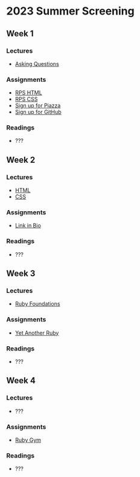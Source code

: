 # 2023 Summer Screening

## Week 1

### Lectures
<!-- TODO: add some overview -->
* [Asking Questions](https://heratyian.github.io/software-development-lessons/asking-questions/index.html)

### Assignments
* [RPS HTML](https://github.com/appdev-projects/rps-html)
* [RPS CSS](https://github.com/appdev-projects/rps-css)
* [Sign up for Piazza](../readings/signup-for-piazza.md)
* [Sign up for GitHub](../readings/signup-for-github.md)

### Readings
* ???

## Week 2

### Lectures
<!-- TODO: combine. help with debugging -->
* [HTML](https://heratyian.github.io/software-development-lessons/html/index.html)
* [CSS](https://heratyian.github.io/software-development-lessons/css/index.html)

### Assignments
* [Link in Bio](https://chapters.firstdraft.com/chapters/886)

### Readings
* ???

## Week 3

### Lectures
<!-- TODO: more readings / support on ruby? -->
* [Ruby Foundations](https://heratyian.github.io/software-development-lessons/ruby-foundations/index.html)

### Assignments
* [Yet Another Ruby](../yet-another-ruby/index.md)

### Readings
* ???

## Week 4

### Lectures
<!-- TODO: maybe some intro to using APIs, assessment on implementation -->
<!-- TODO: maybe focus more on ruby basics? -->
* ???

### Assignments
<!-- TODO: Maybe something with APIs? -->
* [Ruby Gym](https://github.com/appdev-projects/ruby-gym)

### Readings
* ???

